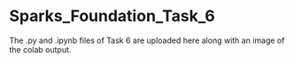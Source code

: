 # Sparks_Foundation_Task_6
The .py and .ipynb files of Task 6 are uploaded here along with an image of the colab output.
